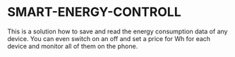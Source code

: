 # SMART-ENERGY-CONTROLL
This is a solution how to save and read the energy consumption data of any device. You can even switch on an off  and set a price for Wh for each device and monitor all of them on the phone.
